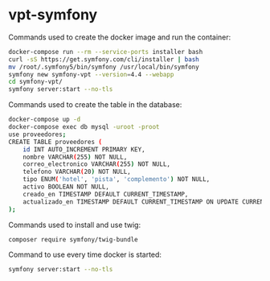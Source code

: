 # vpt-symfony

Commands used to create the docker image and run the container:

```bash
docker-compose run --rm --service-ports installer bash
curl -sS https://get.symfony.com/cli/installer | bash
mv /root/.symfony5/bin/symfony /usr/local/bin/symfony
symfony new symfony-vpt --version=4.4 --webapp
cd symfony-vpt/
symfony server:start --no-tls
```

Commands used to create the table in the database:

```bash
docker-compose up -d
docker-compose exec db mysql -uroot -proot
use proveedores;
CREATE TABLE proveedores (
    id INT AUTO_INCREMENT PRIMARY KEY,
    nombre VARCHAR(255) NOT NULL,
    correo_electronico VARCHAR(255) NOT NULL,
    telefono VARCHAR(20) NOT NULL,
    tipo ENUM('hotel', 'pista', 'complemento') NOT NULL,
    activo BOOLEAN NOT NULL,
    creado_en TIMESTAMP DEFAULT CURRENT_TIMESTAMP,
    actualizado_en TIMESTAMP DEFAULT CURRENT_TIMESTAMP ON UPDATE CURRENT_TIMESTAMP
);
```

Commands used to install and use twig:

```bash
composer require symfony/twig-bundle
```

Command to use every time docker is started:

```bash
symfony server:start --no-tls
```